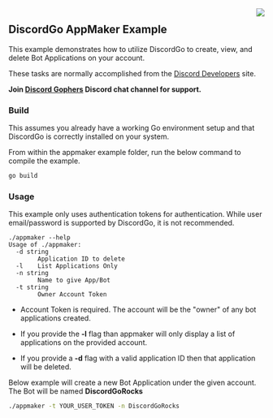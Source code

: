 <img align="right" src="http://bwmarrin.github.io/discordgo/img/discordgo.png">

## DiscordGo AppMaker Example

This example demonstrates how to utilize DiscordGo to create, view, and delete
Bot Applications on your account.

These tasks are normally accomplished from the 
[Discord Developers](https://discordapp.com/developers/applications/me) site.

**Join [Discord Gophers](https://discord.gg/0f1SbxBZjYoCtNPP)
Discord chat channel for support.**

### Build

This assumes you already have a working Go environment setup and that
DiscordGo is correctly installed on your system.

From within the appmaker example folder, run the below command to compile the
example.

```sh
go build
```

### Usage

This example only uses authentication tokens for authentication. While 
user email/password is supported by DiscordGo, it is not recommended.

```
./appmaker --help
Usage of ./appmaker:
  -d string
        Application ID to delete
  -l    List Applications Only
  -n string
        Name to give App/Bot
  -t string
        Owner Account Token
```

* Account Token is required.  The account will be the "owner" of any bot 
applications created.

* If you provide the **-l** flag than appmaker will only display a list of 
applications on the provided account.

* If you provide a **-d** flag with a valid application ID then that application
will be deleted.

Below example will create a new Bot Application under the given account.
The Bot will be named **DiscordGoRocks**

```sh
./appmaker -t YOUR_USER_TOKEN -n DiscordGoRocks
```
